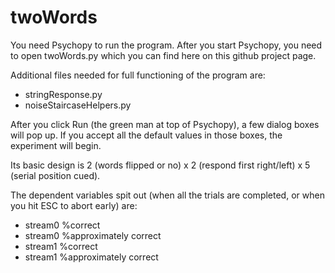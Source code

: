 # twoWords
You need Psychopy to run the program.
After you start Psychopy, you need to open
twoWords.py which you can find here on this github project page.

Additional files needed for full functioning of the program are:
* stringResponse.py
* noiseStaircaseHelpers.py

After you click Run (the green man at top of Psychopy), a few dialog boxes will pop up. If you accept all the default values in those boxes, the experiment will begin.

Its basic design is 2 (words flipped or no) x 2 (respond first right/left) x 5 (serial position cued).

The dependent variables spit out (when all the trials are completed, or when you hit ESC to abort early) are:

* stream0 %correct
* stream0 %approximately correct
* stream1 %correct
* stream1 %approximately correct